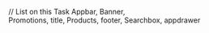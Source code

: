 // List on this Task
Appbar, 
Banner,  
Promotions, 
title, 
Products, 
footer, 
Searchbox, 
appdrawer